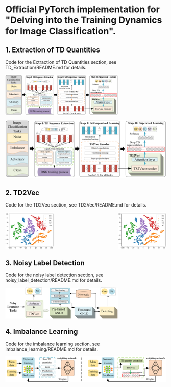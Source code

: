 # Official PyTorch implementation for "Delving into the Training Dynamics  for Image Classification". 



## 1. Extraction of TD Quantities

Code for the Extraction of TD Quantities section, see TD_Extraction/README.md for details.

<div style="display: flex; justify-content: space-between;">
    <img src="figures\liu.png" alt="Image 1" style="width: 70%;">
</div>


![](figures/liu.png)

## 2. TD2Vec 

Code for the TD2Vec section, see TD2Vec/README.md for details.


<div style="display: flex; justify-content: space-between;">
    <img src="figures\scatter_sl.png" alt="Image 1" style="width: 30%;">
    <img src="figures\scatter_sl.png" alt="Image 2" style="width: 30%;">
</div>

## 3. Noisy Label Detection 

Code for the noisy label detection section, see noisy_label_detection/README.md for details.
<div style="display: flex; justify-content: space-between;">
    <img src="figures\gnld.png" alt="Image 1" style="width: 70%;">
</div>


## 4. Imbalance Learning 

Code for the imbalance learning section, see imbalance_learning/README.md for details.

![](figures/MWN-DRTS.png)
